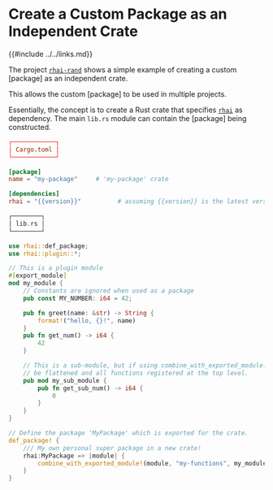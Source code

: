 Create a Custom Package as an Independent Crate
==============================================

{{#include ../../links.md}}

The project [`rhai-rand`](https://rhaiscript/rhai-rand) shows a simple example of creating a
custom [package] as an independent crate.

This allows the custom [package] to be used in multiple projects.

Essentially, the concept is to create a Rust crate that specifies [`rhai`](https://crates.io/crates/rhai) as dependency.
The main `lib.rs` module can contain the [package] being constructed.

```toml
┌────────────┐
│ Cargo.toml │
└────────────┘

[package]
name = "my-package"     # 'my-package' crate

[dependencies]
rhai = "{{version}}"          # assuming {{version}} is the latest version
```

```rust no_run
┌────────┐
│ lib.rs │
└────────┘

use rhai::def_package;
use rhai::plugin::*;

// This is a plugin module
#[export_module]
mod my_module {
    // Constants are ignored when used as a package
    pub const MY_NUMBER: i64 = 42;

    pub fn greet(name: &str) -> String {
        format!("hello, {}!", name)
    }
    pub fn get_num() -> i64 {
        42
    }

    // This is a sub-module, but if using combine_with_exported_module!, it will
    // be flattened and all functions registered at the top level.
    pub mod my_sub_module {
        pub fn get_sub_num() -> i64 {
            0
        }
    }
}

// Define the package 'MyPackage' which is exported for the crate.
def_package! {
    /// My own personal super package in a new crate!
    rhai:MyPackage => |module| {
        combine_with_exported_module!(module, "my-functions", my_module));
    }
}
```
